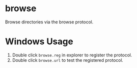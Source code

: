 # browse
Browse directories via the browse protocol.

# Windows Usage

1. Double click `browse.reg` in explorer to register the protocol.
2. Double click `browse.url` to test the registered protocol.
